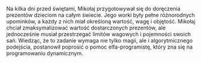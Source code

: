 Na kilka dni przed świętami, Mikołaj przygotowywał się do doręczenia prezentów dzieciom na całym świecie. Jego worki były pełne różnorodnych upominków, a każdy z nich miał określoną wartość, wagę i objętość. Mikołaj chciał zmaksymalizować wartość dostarczonych prezentów, ale jednocześnie musiał przestrzegać limitów wagowych i pojemności swoich sań. Wiedząc, że to zadanie wymaga nie tylko magii, ale i algorytmicznego podejścia, postanowił poprosić o pomoc elfa-programistę, który zna się na programowaniu dynamicznym.